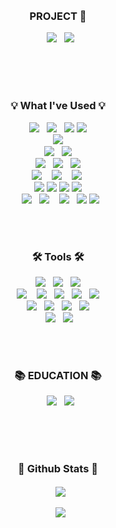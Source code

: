 <div align=center>
<br>
  

<br>

<h3 align="center"><b> PROJECT 🧸 </b></h3>
  <img src="https://img.shields.io/badge/global_reservation_project-A1BFD7?style=for-the-badge&logoColor=FFFFFF"/>
  <img src="https://img.shields.io/badge/music_project-D7A1BF?style=for-the-badge&logoColor=FFFFFF"/>
<br>
<br>
<br>

 <h3 align="center"><b>💡 What I've Used 💡</b></h3>
  <img src="https://img.shields.io/badge/Java-ED8B00?style=for-the-badge&logo=openjdk&logoColor=white"/>
  <img src="https://img.shields.io/badge/Spring-6DB33F?style=for-the-badge&logo=spring&logoColor=white"/>
  <img src="https://img.shields.io/badge/Spring_Security-6DB33F?style=for-the-badge&logo=Spring-Security&logoColor=white"/>
<img src="https://img.shields.io/badge/C++-00599C?style=for-the-badge&logo=cplusplus&logoColor=white"/>
  <br>
  <img src="https://img.shields.io/badge/python-3776AB?style=for-the-badge&logo=python&logoColor=FFFFFF"/>
  <br>
  <img src="https://img.shields.io/badge/JavaScript-F7DF1E?style=for-the-badge&logo=javascript&logoColor=black"/>
  <img src="https://img.shields.io/badge/jQuery-0769AD?style=for-the-badge&logo=jquery&logoColor=white"/>
  <br>
  <img src="https://img.shields.io/badge/HTML5-E34F26?style=for-the-badge&logo=html5&logoColor=white"/>
  <img src="https://img.shields.io/badge/CSS3-1572B6?style=for-the-badge&logo=css3&logoColor=white"/>
  <img src="https://img.shields.io/badge/Bootstrap-563D7C?style=for-the-badge&logo=bootstrap&logoColor=white"/>
  <br>
  <img src="https://img.shields.io/badge/mac%20os-000000?style=for-the-badge&logo=apple&logoColor=white"/> 
  <img src="https://img.shields.io/badge/Windows-0078D6?style=for-the-badge&logo=windows&logoColor=white"/> 
  <img src="https://img.shields.io/badge/linux-FCC624?style=for-the-badge&logo=linux&logoColor=FFFFFF"/> 
  <br>
  <img src="https://img.shields.io/badge/Amazon_AWS-FF9900?style=for-the-badge&logo=amazonaws&logoColor=white"/>
<img src="https://img.shields.io/badge/Amazon_RDS-527FFF?style=for-the-badge&logo=amazon-rds&logoColor=white"/>
<img src="https://img.shields.io/badge/Amazon_Aurora-527FFF?style=for-the-badge&logo=amazon-aurora&logoColor=white"/>
<img src="https://img.shields.io/badge/Amazon_MSK-232F3E?style=for-the-badge&logo=amazon-msk&logoColor=white"/>
  <br>
  <img src="https://img.shields.io/badge/PostgreSQL-4169E1?style=for-the-badge&logo=postgresql&logoColor=white"/>
  <img src="https://img.shields.io/badge/MySQL-4479A1?style=for-the-badge&logo=MySQL&logoColor=FFFFFF"/> 
  <img src="https://img.shields.io/badge/Oracle-F80000?style=for-the-badge&logo=oracle&logoColor=black"/>
  <img src="https://img.shields.io/badge/MariaDB-003545?style=for-the-badge&logo=mariadb&logoColor=white"/>
<img src="https://img.shields.io/badge/Redis-DC382D?style=for-the-badge&logo=redis&logoColor=white"/>
<br>
<br>

 <h3><b>🛠 Tools 🛠</b></h3>
  <img src="https://img.shields.io/badge/Eclipse-2C2255?style=for-the-badge&logo=eclipse&logoColor=white"/>
  <img src="https://img.shields.io/badge/IntelliJ_IDEA-000000.svg?style=for-the-badge&logo=intellij-idea&logoColor=white"/>
  <img src="https://img.shields.io/badge/Visual_Studio_Code-0078D4?style=for-the-badge&logo=visual%20studio%20code&logoColor=white"/>
  <br>
  <img src="https://img.shields.io/badge/git-F05032?style=for-the-badge&logo=git&logoColor=FFFFFF"/> 
  <img src="https://img.shields.io/badge/GitLab-FC6D26?style=for-the-badge&logo=gitlab&logoColor=white"/>
  <img src="https://img.shields.io/badge/Jira-0052CC?style=for-the-badge&logo=Jira&logoColor=white"/>
  <img src="https://img.shields.io/badge/slack-4A154B?style=for-the-badge&logo=slack&logoColor=FFFFFF"/>
  <img src="https://img.shields.io/badge/notion-000000?style=for-the-badge&logo=notion&logoColor=FFFFFF"/>
  <br>
  <img src="https://img.shields.io/badge/Grafana-F46800?style=for-the-badge&logo=grafana&logoColor=white"/>
  <img src="https://img.shields.io/badge/Prometheus-E6522C?style=for-the-badge&logo=prometheus&logoColor=white"/>
  <img src="https://img.shields.io/badge/Datadog-632CA6?style=for-the-badge&logo=datadog&logoColor=white"/>
  <img src="https://img.shields.io/badge/ArgoCD-EF7B4D?style=for-the-badge&logo=argo&logoColor=white"/>
  <br>
  <img src="https://img.shields.io/badge/Miro-050038?style=for-the-badge&logo=Miro&logoColor=white"/>
  <img src="https://img.shields.io/badge/figma-F24E1E?style=for-the-badge&logo=figma&logoColor=FFFFFF"/> 
<br>
<br>

 <h3><b>📚 EDUCATION 📚</b></h3>
  <img src="https://img.shields.io/badge/Udemy-EC5252?style=for-the-badge&logo=Udemy&logoColor=white"/>
  <img src="https://img.shields.io/badge/inflearn-14BF96?style=for-the-badge&logoColor=white"/>

</div>
<br>
<br>

<div align="center">
 <h3><b> 🎄 Github Stats 🎄 </b></h3>
  <img src="https://github-readme-stats.vercel.app/api?username=haileelog&show_icons=true&count_private=true&hide_border=true" align="center" />
</div>  
<br>

<div align="center">
  
  <img src="https://github-readme-stats.vercel.app/api/top-langs/?username=haileelog&langs_count=5&layout=compact"/>
  
</div>
